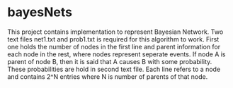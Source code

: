 # bayesNets
This project contains implementation to represent Bayesian Network. Two text files net1.txt and prob1.txt is required for this algorithm to work. First one holds the number of nodes in the first line and parent information for each node in the rest, where nodes represent seperate events. If node A is parent of node B, then it is said that A causes B with some probability. These probabilities are hold in second text file. Each line refers to a node and contains 2^N entries where N is number of parents of that node.  
